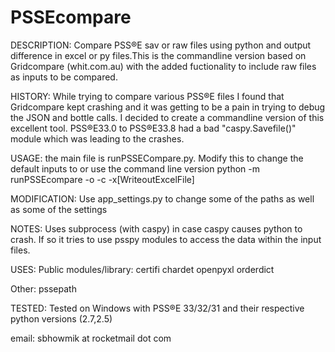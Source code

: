 # PSSEcompare
DESCRIPTION:
Compare PSS®E sav or raw files using python and output difference in excel or py files.This is the commandline version 
based on Gridcompare (whit.com.au) with the added fuctionality to include raw files as inputs to be compared.

HISTORY: 
While trying to compare various PSS®E files I found that Gridcompare kept crashing and it was getting to be a pain
in trying to debug the JSON and bottle calls. I decided to create a commandline version of this excellent tool.
PSS®E33.0 to PSS®E33.8 had a bad "caspy.Savefile()" module which was leading to the crashes.

USAGE:
the main file is runPSSECompare.py. Modify this to change the default inputs to or use the command line version
python -m runPSSEcompare -o <Originalfile> -c <File2compare> -x[WriteoutExcelFile]

MODIFICATION:
Use app_settings.py to change some of the paths as well as some of the settings

NOTES:
Uses subprocess (with caspy) in case caspy causes python to crash. If so it tries to use psspy modules
to access the data within the input files.

USES: 
Public modules/library:
certifi
chardet
openpyxl
orderdict

Other:
pssepath


TESTED:
Tested on Windows with PSS®E 33/32/31 and their respective python versions (2.7,2.5)

email: sbhowmik at rocketmail dot com
